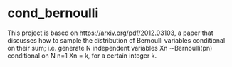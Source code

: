 # cond_bernoulli

This project is based on https://arxiv.org/pdf/2012.03103, a paper that discusses how
to sample the distribution of Bernoulli variables conditional on their sum; i.e. generate
N independent variables Xn ∼Bernoulli(pn) conditional on N
n=1 Xn = k, for a certain
integer k.
